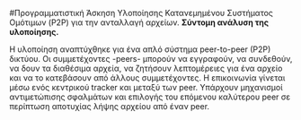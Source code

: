#Προγραμματιστική Άσκηση Υλοποίησης Κατανεμημένου Συστήματος Ομότιμων (P2P) για την ανταλλαγή αρχείων.
**Σύντομη ανάλυση της υλοποίησης.**

Η υλοποίηση αναπτύχθηκε για ένα απλό σύστημα peer-to-peer (P2P) δικτύου. Οι συμμετέχοντες -peers- μπορούν να εγγραφούν, να συνδεθούν, να δουν τα διαθέσιμα αρχεία, να ζητήσουν λεπτομέρειες για ένα αρχείο και να το κατεβάσουν από άλλους συμμετέχοντες. Η επικοινωνία γίνεται μέσω ενός κεντρικού tracker και μεταξύ των peer. Υπάρχουν μηχανισμοί αντιμετώπισης σφαλμάτων και επιλογής του επόμενου καλύτερου peer σε περίπτωση αποτυχίας λήψης αρχείου από έναν peer. 
